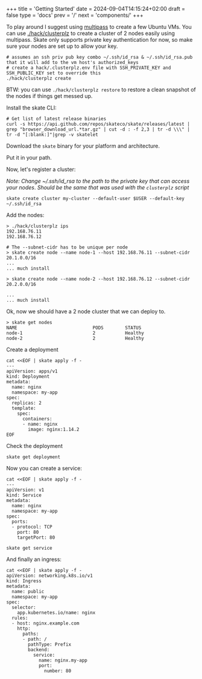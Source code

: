 +++
title = 'Getting Started'
date = 2024-09-04T14:15:24+02:00
draft = false
type = 'docs'
prev = '/'
next = 'components/'
+++

To play around I suggest using [multipass](https://multipass.run/) to create a few Ubuntu VMs.
You can use [./hack/clusterplz](./hack/clusterplz) to create a cluster of 2 nodes easily using multipass.
Skate only supports private key authentication for now, so make sure your nodes are set up to allow your key.

```shell {filename=Shell}
# assumes an ssh priv pub key combo ~/.ssh/id_rsa & ~/.ssh/id_rsa.pub that it will add to the vm host's authorized_keys
# create a hack/.clusterplz.env file with SSH_PRIVATE_KEY and SSH_PUBLIC_KEY set to override this
./hack/clusterplz create
```

BTW: you can use `./hack/clusterplz restore` to restore a clean snapshot of the nodes if things get messed up.

Install the skate CLI:

```shell
# Get list of latest release binaries
curl -s https://api.github.com/repos/skateco/skate/releases/latest | grep "browser_download_url.*tar.gz" | cut -d : -f 2,3 | tr -d \\\" | tr -d "[:blank:]"|grep -v skatelet
```

Download the `skate` binary for your platform and architecture.

Put it in your path.

Now, let's register a cluster:

*Note: Change ~/.ssh/id_rsa to the path to the private key that can access your nodes*.
*Should be the same that was used with the `clusterplz` script*

```shell
skate create cluster my-cluster --default-user $USER --default-key ~/.ssh/id_rsa
```

Add the nodes:

```shell
> ./hack/clusterplz ips
192.168.76.11
192.168.76.12

# The --subnet-cidr has to be unique per node
> skate create node --name node-1 --host 192.168.76.11 --subnet-cidr 20.1.0.0/16
...
... much install

> skate create node --name node-2 --host 192.168.76.12 --subnet-cidr 20.2.0.0/16

...
... much install

```

Ok, now we should have a 2 node cluster that we can deploy to.

```shell
> skate get nodes
NAME                            PODS        STATUS    
node-1                          2           Healthy   
node-2                          2           Healthy  
```

Create a deployment

```shell
cat <<EOF | skate apply -f -
---
apiVersion: apps/v1
kind: Deployment
metadata:
  name: nginx
  namespace: my-app
spec:
  replicas: 2
  template:
    spec:
      containers:
      - name: nginx
        image: nginx:1.14.2
EOF
```

Check the deployment

```shell   
skate get deployment
```

Now you can create a service:

```shell
cat <<EOF | skate apply -f -
---
apiVersion: v1
kind: Service
metadata:
  name: nginx
  namespace: my-app
spec:
  ports:
  - protocol: TCP
    port: 80
    targetPort: 80
```

```shell   
skate get service
```

And finally an ingress:

```shell
cat <<EOF | skate apply -f -
apiVersion: networking.k8s.io/v1
kind: Ingress
metadata:
  name: public
  namespace: my-app
spec:
  selector:
    app.kubernetes.io/name: nginx
  rules:
  - host: nginx.example.com
    http:
      paths:
      - path: /
        pathType: Prefix
        backend:
          service:
            name: nginx.my-app
            port:
              number: 80
```